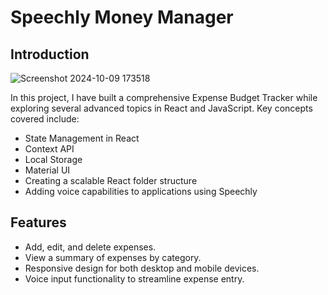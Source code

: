 # Speechly Money Manager

## Introduction
![Screenshot 2024-10-09 173518](https://github.com/user-attachments/assets/74e39e65-ad03-4582-8bba-b52472d945ba)



In this project, I have built a comprehensive Expense Budget Tracker while exploring several advanced topics in React and JavaScript. Key concepts covered include:

- State Management in React
- Context API
- Local Storage
- Material UI
- Creating a scalable React folder structure
- Adding voice capabilities to applications using Speechly

## Features

- Add, edit, and delete expenses.
- View a summary of expenses by category.
- Responsive design for both desktop and mobile devices.
- Voice input functionality to streamline expense entry.

